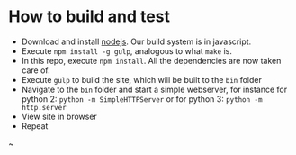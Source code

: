 # How to build and test

- Download and install [nodejs][]. Our build system is in javascript.
- Execute `npm install -g gulp`, analogous to what `make` is.
- In this repo, execute `npm install`. All the dependencies are now taken care
  of.
- Execute `gulp` to build the site, which will be built to the `bin` folder
- Navigate to the `bin` folder and start a simple webserver, for instance for
  python 2: `python -m SimpleHTTPServer` or for python 3: `python -m
  http.server`
- View site in browser
- Repeat

[nodejs]: http://nodejs.org/
~

